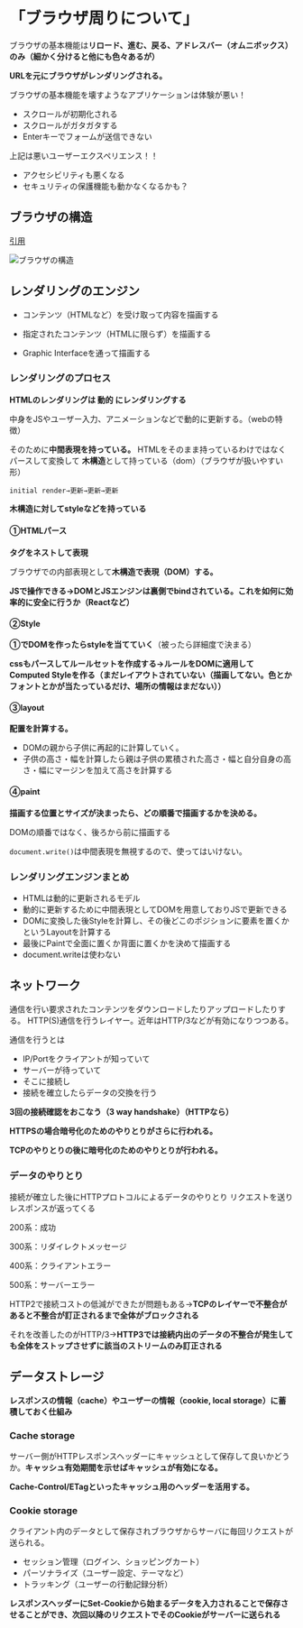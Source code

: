# 「ブラウザ周りについて」

ブラウザの基本機能は**リロード、進む、戻る、アドレスバー（オムニボックス）のみ（細かく分けると他にも色々あるが）**

**URLを元にブラウザがレンダリングされる。**

ブラウザの基本機能を壊すようなアプリケーションは体験が悪い！
- スクロールが初期化される
- スクロールがガタガタする
- Enterキーでフォームが送信できない

上記は悪いユーザーエクスペリエンス！！
- アクセシビリティも悪くなる
- セキュリティの保護機能も動かなくなるかも？

## ブラウザの構造

[引用](https://taligarsiel.com/Projects/howbrowserswork1.htm)

![ブラウザの構造](https://taligarsiel.com/Projects/layers.png)

## レンダリングのエンジン

- コンテンツ（HTMLなど）を受け取って内容を描画する

- 指定されたコンテンツ（HTMLに限らず）を描画する

- Graphic Interfaceを通って描画する

### レンダリングのプロセス

**HTMLのレンダリングは **動的** にレンダリングする**

中身をJSやユーザー入力、アニメーションなどで動的に更新する。（webの特徴）

そのために**中間表現を持っている。**
HTMLをそのまま持っているわけではなくパースして変換して **木構造**として持っている（dom）（ブラウザが扱いやすい形）


`initial render→更新→更新→更新`

**木構造に対してstyleなどを持っている**

#### ①HTMLパース
**タグをネストして表現**

ブラウザでの内部表現として**木構造で表現（DOM）する。**

**JSで操作できる→DOMとJSエンジンは裏側でbindされている。これを如何に効率的に安全に行うか（Reactなど）**

#### ②Style

**①でDOMを作ったらstyleを当てていく**（被ったら詳細度で決まる）

**cssもパースしてルールセットを作成する→ルールをDOMに適用してComputed Styleを作る（まだレイアウトされていない（描画してない。色とかフォントとかが当たっているだけ、場所の情報はまだない））**

#### ③layout

**配置を計算する。**
- DOMの親から子供に再起的に計算していく。
- 子供の高さ・幅を計算したら親は子供の累積された高さ・幅と自分自身の高さ・幅にマージンを加えて高さを計算する

#### ④paint

**描画する位置とサイズが決まったら、どの順番で描画するかを決める。**

DOMの順番ではなく、後ろから前に描画する

`document.write()`は中間表現を無視するので、使ってはいけない。

### レンダリングエンジンまとめ

- HTMLは動的に更新されるモデル
- 動的に更新するために中間表現としてDOMを用意しておりJSで更新できる
- DOMに変換した後Styleを計算し、その後どこのポジションに要素を置くかというLayoutを計算する
- 最後にPaintで全面に置くか背面に置くかを決めて描画する
- document.writeは使わない

<!-- ### JSエンジン

最近のエンジンはJustInTimeコンパイラがついている。

単なるインタプリタではなく統計的に状況を見て高速化される

tokenize→木構造にする（AST）

### JITコンパイラ

### JITを殺す要因 -->

## ネットワーク

通信を行い要求されたコンテンツをダウンロードしたりアップロードしたりする。
HTTP(S)通信を行うレイヤー。近年はHTTP/3などが有効になりつつある。

通信を行うとは

- IP/Portをクライアントが知っていて
- サーバーが待っていて
- そこに接続し
- 接続を確立したらデータの交換を行う

**3回の接続確認をおこなう（3 way handshake）（HTTPなら）**

**HTTPSの場合暗号化のためのやりとりがさらに行われる。**

**TCPのやりとりの後に暗号化のためのやりとりが行われる。**

### データのやりとり

接続が確立した後にHTTPプロトコルによるデータのやりとり
リクエストを送りレスポンスが返ってくる

200系：成功

300系：リダイレクトメッセージ

400系：クライアントエラー

500系：サーバーエラー

HTTP2で接続コストの低減ができたが問題もある→**TCPのレイヤーで不整合があると不整合が訂正されるまで全体がブロックされる**

それを改善したのがHTTP/3→**HTTP3では接続内出のデータの不整合が発生しても全体をストップさせずに該当のストリームのみ訂正される**

## データストレージ

**レスポンスの情報（cache）やユーザーの情報（cookie, local storage）に蓄積しておく仕組み**

### Cache storage

サーバー側がHTTPレスポンスヘッダーにキャッシュとして保存して良いかどうか。**キャッシュ有効期間を示せばキャッシュが有効になる。**

**Cache-Control/ETagといったキャッシュ用のヘッダーを活用する。**

### Cookie storage

クライアント内のデータとして保存されブラウザからサーバに毎回リクエストが送られる。

- セッション管理（ログイン、ショッピングカート）
- パーソナライズ（ユーザー設定、テーマなど）
- トラッキング（ユーザーの行動記録分析）

**レスポンスヘッダーにSet-Cookieから始まるデータを入力されることで保存させることができ、次回以降のリクエストでそのCookieがサーバーに送られる**
